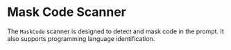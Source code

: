 # Mask Code Scanner

The `MaskCode` scanner is designed to detect and mask code in the prompt. It also supports programming language identification.
